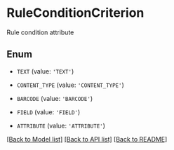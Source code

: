 # RuleConditionCriterion

Rule condition attribute

## Enum

* `TEXT` (value: `'TEXT'`)

* `CONTENT_TYPE` (value: `'CONTENT_TYPE'`)

* `BARCODE` (value: `'BARCODE'`)

* `FIELD` (value: `'FIELD'`)

* `ATTRIBUTE` (value: `'ATTRIBUTE'`)

[[Back to Model list]](../README.md#documentation-for-models) [[Back to API list]](../README.md#documentation-for-api-endpoints) [[Back to README]](../README.md)



